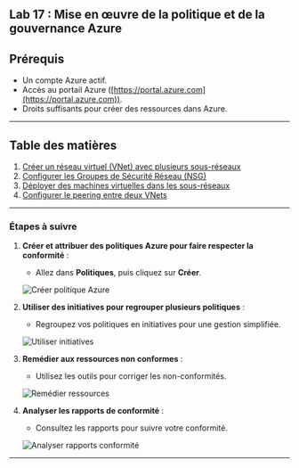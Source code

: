 
## Lab 17 : Mise en œuvre de la politique et de la gouvernance Azure

## Prérequis

- Un compte Azure actif.
- Accès au portail Azure ([https://portal.azure.com](https://portal.azure.com)).
- Droits suffisants pour créer des ressources dans Azure.

---

## Table des matières

1. [Créer un réseau virtuel (VNet) avec plusieurs sous-réseaux](#etape-1-créer-un-réseau-virtuel-vnet-avec-plusieurs-sous-réseaux)
2. [Configurer les Groupes de Sécurité Réseau (NSG)](#etape-2-configurer-les-groupes-de-sécurité-réseau-nsg)
3. [Déployer des machines virtuelles dans les sous-réseaux](#etape-3-déployer-des-machines-virtuelles-dans-les-sous-réseaux)
4. [Configurer le peering entre deux VNets](#etape-4-configurer-le-peering-entre-deux-vnets)

---


### Étapes à suivre

1. **Créer et attribuer des politiques Azure pour faire respecter la conformité** :
   - Allez dans **Politiques**, puis cliquez sur **Créer**.

   ![Créer politique Azure](images/creer-politique.png)

2. **Utiliser des initiatives pour regrouper plusieurs politiques** :
   - Regroupez vos politiques en initiatives pour une gestion simplifiée.

   ![Utiliser initiatives](images/utiliser-initiatives.png)

3. **Remédier aux ressources non conformes** :
   - Utilisez les outils pour corriger les non-conformités.

   ![Remédier ressources](images/remedier-ressources.png)

4. **Analyser les rapports de conformité** :
   - Consultez les rapports pour suivre votre conformité.

   ![Analyser rapports conformité](images/analyser-rapports.png)

---
